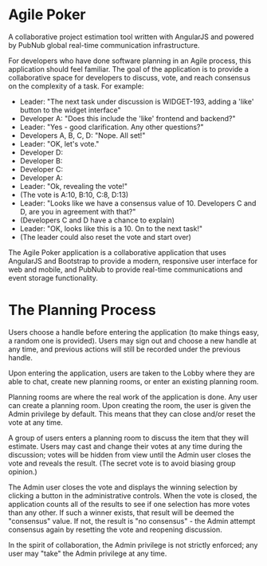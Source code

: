 # Agile Poker

A collaborative project estimation tool written with AngularJS and
powered by PubNub global real-time communication infrastructure.

For developers who have done software planning in an Agile process,
this application should feel familiar. The goal of the application is
to provide a collaborative space for developers to discuss, vote, and
reach consensus on the complexity of a task. For example:

* Leader: "The next task under discussion is WIDGET-193, adding a 'like' button to the widget interface"
* Developer A: "Does this include the 'like' frontend and backend?"
* Leader: "Yes - good clarification. Any other questions?"
* Developers A, B, C, D: "Nope. All set!"
* Leader: "OK, let's vote."
* Developer D: <casts hidden vote>
* Developer B: <casts hidden vote>
* Developer C: <casts hidden vote>
* Developer A: <casts hidden vote>
* Leader: "Ok, revealing the vote!"
* (The vote is A:10, B:10, C:8, D:13)
* Leader: "Looks like we have a consensus value of 10. Developers C and D, are you in agreement with that?"
* (Developers C and D have a chance to explain)
* Leader: "OK, looks like this is a 10. On to the next task!"
* (The leader could also reset the vote and start over)

The Agile Poker application is a collaborative application that
uses AngularJS and Bootstrap to provide a modern, responsive user
interface for web and mobile, and PubNub to provide real-time
communications and event storage functionality.

# The Planning Process

Users choose a handle before entering the application (to make things
easy, a random one is provided). Users may sign out and choose a new
handle at any time, and previous actions will still be recorded
under the previous handle.

Upon entering the application, users are taken to the Lobby where they
are able to chat, create new planning rooms, or enter an existing planning
room.

Planning rooms are where the real work of the application is done.
Any user can create a planning room. Upon creating the room, the user
is given the Admin privilege by default. This means that they can close
and/or reset the vote at any time.

A group of users enters a planning room to discuss the item that they will
estimate. Users may cast and change their votes at any time during the
discussion; votes will be hidden from view until the Admin user closes the
vote and reveals the result. (The secret vote is to avoid biasing group
opinion.)

The Admin user closes the vote and displays the winning selection by clicking
a button in the administrative controls. When the vote is closed, the application
counts all of the results to see if one selection has more votes than any other.
If such a winner exists, that result will be deemed the "consensus" value. If not,
the result is "no consensus" - the Admin attempt consensus again by resetting
the vote and reopening discussion.

In the spirit of collaboration, the Admin privilege is not strictly enforced;
any user may "take" the Admin privilege at any time.

